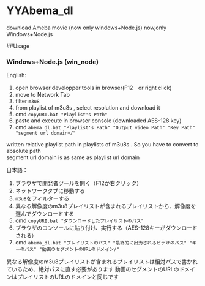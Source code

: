 # YYAbema_dl
download Ameba movie (now only windows+Node.js)
now,only Windows+Node.js

##Usage

### Windows+Node.js (win_node)
  English:  
    
  1. open browser developper tools in browser(F12　or right click)
  2. move to Network Tab
  3. filter `m3u8`
  4. from playlist of m3u8s , select resolution and download it
  5. cmd `copyURI.bat "Playlist's Path"`
  6. paste and execute in browser console (downloaded AES-128 key)
  7. cmd `abema_dl.bat "Playlist's Path" "Output video Path" "Key Path" "segment url domain+/"`
  
  written relative playlist path in playlists of m3u8s . So you have to convert to absolute path  
  segment url domain is as same as playlist url domain
    
  日本語：  
    
  1. ブラウザで開発者ツールを開く（F12か右クリック）  
  2. ネットワークタブに移動する  
  3. `m3u8`をフィルターする  
  4. 異なる解像度のm3u8プレイリストが含まれるプレイリストから、解像度を選んでダウンロードする  
  5. cmd `copyURI.bat "ダウンロードしたプレイリストのパス"`  
  6. ブラウザのコンソールに貼り付け、実行する（AES-128キーがダウンロードされる）  
  7. cmd `abema_dl.bat "プレイリストのパス" "最終的に出力されるビデオのパス" "キーのパス" "動画のセグメントのURLのドメイン/"`
    
  異なる解像度のm3u8プレイリストが含まれるプレイリストは相対パスで書かれているため、絶対パスに直す必要があります
  動画のセグメントのURLのドメインはプレイリストのURLのドメインと同じです  
